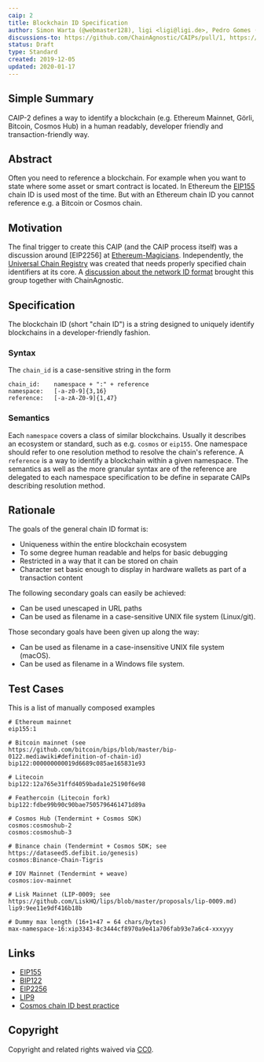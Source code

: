 ```yaml
---
caip: 2
title: Blockchain ID Specification
author: Simon Warta (@webmaster128), ligi <ligi@ligi.de>, Pedro Gomes (@pedrouid), Antoine Herzog (@antoineherzog)
discussions-to: https://github.com/ChainAgnostic/CAIPs/pull/1, https://github.com/UCRegistry/registry/pull/13, https://ethereum-magicians.org/t/caip-2-blockchain-references/3612,
status: Draft
type: Standard
created: 2019-12-05
updated: 2020-01-17
---
```


## Simple Summary

CAIP-2 defines a way to identify a blockchain (e.g. Ethereum Mainnet, Görli, Bitcoin, Cosmos Hub) in a human readably, developer friendly and transaction-friendly way.

## Abstract

Often you need to reference a blockchain. For example when you want to state where some asset or smart contract is located. In Ethereum the [EIP155](https://eips.ethereum.org/EIPS/eip-155) chain ID is used most of the time. But with an Ethereum chain ID you cannot reference e.g. a Bitcoin or Cosmos chain.

## Motivation

The final trigger to create this CAIP (and the CAIP process itself) was a discussion around [EIP2256] at [Ethereum-Magicians](https://ethereum-magicians.org/t/eip-2256-add-wallet-getownedtokens-json-rpc-method/3600/14).
Independently, the [Universal Chain Registry](https://github.com/UCRegistry) was created that needs properly specified chain identifiers at its core. A [discussion about the network ID format](https://github.com/UCRegistry/registry/pull/13) brought this group together with ChainAgnostic.

## Specification

The blockchain ID (short "chain ID") is a string designed to uniquely identify blockchains in a developer-friendly fashion.

### Syntax

The `chain_id` is a case-sensitive string in the form

```
chain_id:    namespace + ":" + reference
namespace:   [-a-z0-9]{3,16}
reference:   [-a-zA-Z0-9]{1,47}
```

### Semantics

Each `namespace` covers a class of similar blockchains. Usually it describes an ecosystem or standard, such as e.g. `cosmos` or `eip155`.
One namespace should refer to one resolution method to resolve the chain's reference. A `reference` is a way to identify a blockchain within a given namespace.
The semantics as well as the more granular syntax are of the reference are delegated to each namespace specification to be define in separate CAIPs describing resolution method.

## Rationale

The goals of the general chain ID format is:

- Uniqueness within the entire blockchain ecosystem
- To some degree human readable and helps for basic debugging
- Restricted in a way that it can be stored on chain
- Character set basic enough to display in hardware wallets as part of a transaction content

The following secondary goals can easily be achieved:

- Can be used unescaped in URL paths
- Can be used as filename in a case-sensitive UNIX file system (Linux/git).

Those secondary goals have been given up along the way:

- Can be used as filename in a case-insensitive UNIX file system (macOS).
- Can be used as filename in a Windows file system.

## Test Cases

This is a list of manually composed examples

```
# Ethereum mainnet
eip155:1

# Bitcoin mainnet (see https://github.com/bitcoin/bips/blob/master/bip-0122.mediawiki#definition-of-chain-id)
bip122:000000000019d6689c085ae165831e93

# Litecoin
bip122:12a765e31ffd4059bada1e25190f6e98

# Feathercoin (Litecoin fork)
bip122:fdbe99b90c90bae7505796461471d89a

# Cosmos Hub (Tendermint + Cosmos SDK)
cosmos:cosmoshub-2
cosmos:cosmoshub-3

# Binance chain (Tendermint + Cosmos SDK; see https://dataseed5.defibit.io/genesis)
cosmos:Binance-Chain-Tigris

# IOV Mainnet (Tendermint + weave)
cosmos:iov-mainnet

# Lisk Mainnet (LIP-0009; see https://github.com/LiskHQ/lips/blob/master/proposals/lip-0009.md)
lip9:9ee11e9df416b18b

# Dummy max length (16+1+47 = 64 chars/bytes)
max-namespace-16:xip3343-8c3444cf8970a9e41a706fab93e7a6c4-xxxyyy
```

## Links

- [EIP155](https://eips.ethereum.org/EIPS/eip-155)
- [BIP122](https://github.com/bitcoin/bips/blob/master/bip-0122.mediawiki)
- [EIP2256](https://eips.ethereum.org/EIPS/eip-2256)
- [LIP9](https://github.com/LiskHQ/lips/blob/master/proposals/lip-0009.md)
- [Cosmos chain ID best practice](https://github.com/cosmos/cosmos-sdk/issues/5363)

## Copyright

Copyright and related rights waived via [CC0](https://creativecommons.org/publicdomain/zero/1.0/).

